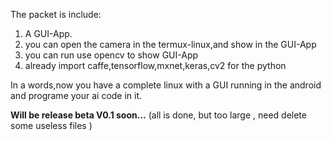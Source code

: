 The packet is include:

1. A GUI-App.
2. you can open the camera in the termux-linux,and show in the GUI-App
3. you can run use opencv to show GUI-App
4. already import caffe,tensorflow,mxnet,keras,cv2 for the python

In a words,now you have a complete linux with a GUI running in the android and programe your ai code in it. 

<b>Will be release beta V0.1 soon...</b> 
(all is done, but too large ,  need delete some useless files )
